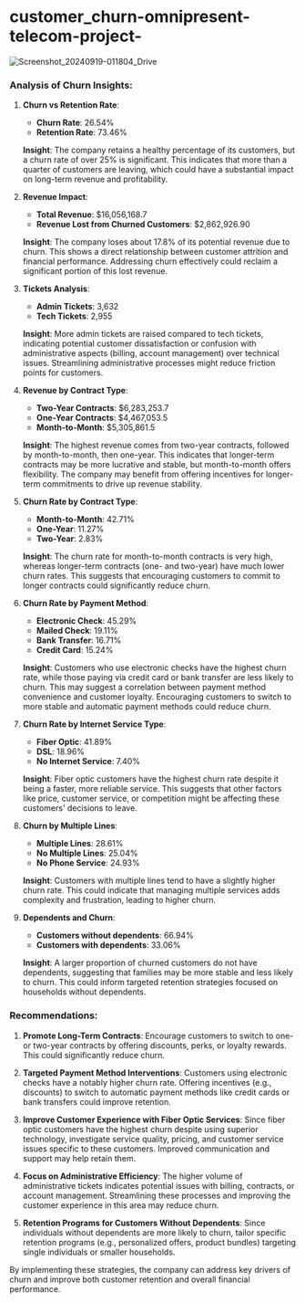 # customer_churn-omnipresent-telecom-project-

![Screenshot_20240919-011804_Drive](https://github.com/user-attachments/assets/34212bf2-cb67-4178-8330-c809ee71bb3b)



### Analysis of Churn Insights:

1. **Churn vs Retention Rate**:
   - **Churn Rate**: 26.54%
   - **Retention Rate**: 73.46%

   **Insight**: The company retains a healthy percentage of its customers, but a churn rate of over 25% is significant. This indicates that more than a quarter of customers are leaving, which could have a substantial impact on long-term revenue and profitability.

2. **Revenue Impact**:
   - **Total Revenue**: $16,056,168.7
   - **Revenue Lost from Churned Customers**: $2,862,926.90

   **Insight**: The company loses about 17.8% of its potential revenue due to churn. This shows a direct relationship between customer attrition and financial performance. Addressing churn effectively could reclaim a significant portion of this lost revenue.

3. **Tickets Analysis**:
   - **Admin Tickets**: 3,632
   - **Tech Tickets**: 2,955

   **Insight**: More admin tickets are raised compared to tech tickets, indicating potential customer dissatisfaction or confusion with administrative aspects (billing, account management) over technical issues. Streamlining administrative processes might reduce friction points for customers.

4. **Revenue by Contract Type**:
   - **Two-Year Contracts**: $6,283,253.7
   - **One-Year Contracts**: $4,467,053.5
   - **Month-to-Month**: $5,305,861.5

   **Insight**: The highest revenue comes from two-year contracts, followed by month-to-month, then one-year. This indicates that longer-term contracts may be more lucrative and stable, but month-to-month offers flexibility. The company may benefit from offering incentives for longer-term commitments to drive up revenue stability.

5. **Churn Rate by Contract Type**:
   - **Month-to-Month**: 42.71%
   - **One-Year**: 11.27%
   - **Two-Year**: 2.83%

   **Insight**: The churn rate for month-to-month contracts is very high, whereas longer-term contracts (one- and two-year) have much lower churn rates. This suggests that encouraging customers to commit to longer contracts could significantly reduce churn.

6. **Churn Rate by Payment Method**:
   - **Electronic Check**: 45.29%
   - **Mailed Check**: 19.11%
   - **Bank Transfer**: 16.71%
   - **Credit Card**: 15.24%

   **Insight**: Customers who use electronic checks have the highest churn rate, while those paying via credit card or bank transfer are less likely to churn. This may suggest a correlation between payment method convenience and customer loyalty. Encouraging customers to switch to more stable and automatic payment methods could reduce churn.

7. **Churn Rate by Internet Service Type**:
   - **Fiber Optic**: 41.89%
   - **DSL**: 18.96%
   - **No Internet Service**: 7.40%

   **Insight**: Fiber optic customers have the highest churn rate despite it being a faster, more reliable service. This suggests that other factors like price, customer service, or competition might be affecting these customers' decisions to leave.

8. **Churn by Multiple Lines**:
   - **Multiple Lines**: 28.61%
   - **No Multiple Lines**: 25.04%
   - **No Phone Service**: 24.93%

   **Insight**: Customers with multiple lines tend to have a slightly higher churn rate. This could indicate that managing multiple services adds complexity and frustration, leading to higher churn.

9. **Dependents and Churn**:
   - **Customers without dependents**: 66.94%
   - **Customers with dependents**: 33.06%

   **Insight**: A larger proportion of churned customers do not have dependents, suggesting that families may be more stable and less likely to churn. This could inform targeted retention strategies focused on households without dependents.

### Recommendations:

1. **Promote Long-Term Contracts**: 
   Encourage customers to switch to one- or two-year contracts by offering discounts, perks, or loyalty rewards. This could significantly reduce churn.

2. **Targeted Payment Method Interventions**: 
   Customers using electronic checks have a notably higher churn rate. Offering incentives (e.g., discounts) to switch to automatic payment methods like credit cards or bank transfers could improve retention.

3. **Improve Customer Experience with Fiber Optic Services**:
   Since fiber optic customers have the highest churn despite using superior technology, investigate service quality, pricing, and customer service issues specific to these customers. Improved communication and support may help retain them.

4. **Focus on Administrative Efficiency**:
   The higher volume of administrative tickets indicates potential issues with billing, contracts, or account management. Streamlining these processes and improving the customer experience in this area may reduce churn.

5. **Retention Programs for Customers Without Dependents**:
   Since individuals without dependents are more likely to churn, tailor specific retention programs (e.g., personalized offers, product bundles) targeting single individuals or smaller households.

By implementing these strategies, the company can address key drivers of churn and improve both customer retention and overall financial performance.
